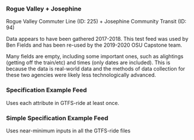 ### Rogue Valley + Josephine
Rogue Valley Commuter Line (ID: 225) + Josephine Community Transit (ID: 94)

Data appears to have been gathered 2017-2018. This test feed was used by Ben Fields and has been re-used by the 2019-2020 OSU Capstone team.

Many fields are empty, including some important ones, such as alightings (getting off the train/etc) and times (only dates are included). This is because the data is real-world data and the methods of data collection for these two agencies were likely less technologically advanced.

### Specification Example Feed
Uses each attribute in GTFS-ride at least once.

### Simple Specification Example Feed
Uses near-minimum inputs in all the GTFS-ride files

